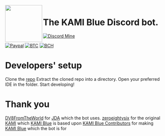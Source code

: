 <img src="https://github.com/kami-blue/assets/blob/assets/assets/icons/kami.png" align="left" width="120"/>

# The KAMI Blue Discord bot.

[![Discord Mine](https://img.shields.io/discord/573954110454366214?label=chat&logo=discord&logoColor=white)](https://discord.gg/KfpqwZB)

[![Paypal](https://img.shields.io/badge/paypal-donate-red?color=169bd7&logo=paypal)](https://paypal.me/bellawhotwo) 
[![BTC](https://img.shields.io/badge/btc-clickme-red?color=f08b16&logo=bitcoin)](https://www.blockchain.com/btc/address/19pH4aNZZMPJkqQ2826BauRokyBs1NYon7)
[![BCH](https://img.shields.io/badge/bch-clickme-red?color=2db300&logo=cash-app)](https://www.blockchain.com/bch/address/19pH4aNZZMPJkqQ2826BauRokyBs1NYon7) 

# Developers' setup
Clone the [repo](https://github.com/kami-blue/bot.git)
Extract the cloned repo into a directory.
Open your preferred IDE in the folder.
Start developing!

# Thank you
[DV8FromTheWorld](https://github.com/DV8FromTheWorld/) for [JDA](https://github.com/DV8FromTheWorld/JDA) which the bot uses.
[zeroeightysix](https://github.com/zeroeightysix) for the original [KAMI](https://github.com/zeroeightysix/KAMI) which [KAMI Blue](https://github.com/kami-blue) is based upon
[KAMI Blue Contributors](https://github.com/kami-blue/client/graphs/contributors) for making [KAMI Blue](https://github.com/kami-blue) which the bot is for
